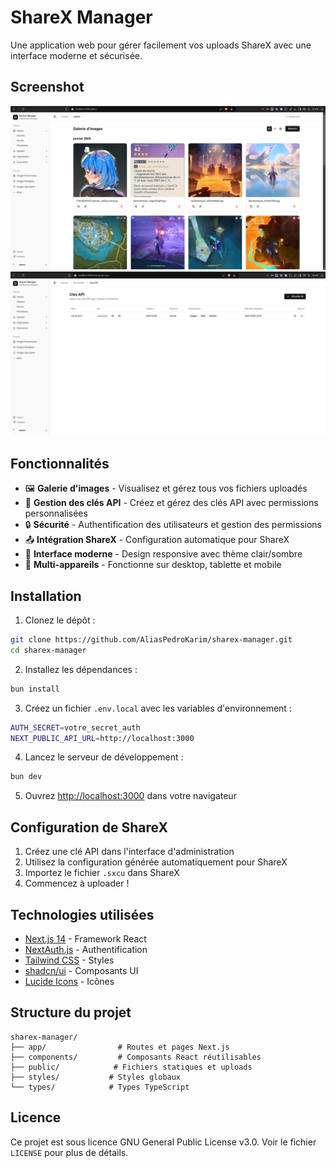 # ShareX Manager

Une application web pour gérer facilement vos uploads ShareX avec une interface moderne et sécurisée.

## Screenshot

![Screenshot](./assets/brave_FlSkkG1Mow.jpg)
![Screenshot 2](./assets/brave_sBMTYLoYPj.png)

## Fonctionnalités

- 🖼️ **Galerie d'images** - Visualisez et gérez tous vos fichiers uploadés
- 🔑 **Gestion des clés API** - Créez et gérez des clés API avec permissions personnalisées
- 🔒 **Sécurité** - Authentification des utilisateurs et gestion des permissions
- 📤 **Intégration ShareX** - Configuration automatique pour ShareX
- 🎨 **Interface moderne** - Design responsive avec thème clair/sombre
- 📱 **Multi-appareils** - Fonctionne sur desktop, tablette et mobile

## Installation

1. Clonez le dépôt :
```bash
git clone https://github.com/AliasPedroKarim/sharex-manager.git
cd sharex-manager
```

2. Installez les dépendances :
```bash
bun install
```

3. Créez un fichier `.env.local` avec les variables d'environnement :
```bash
AUTH_SECRET=votre_secret_auth
NEXT_PUBLIC_API_URL=http://localhost:3000
```

4. Lancez le serveur de développement :
```bash
bun dev
```

5. Ouvrez [http://localhost:3000](http://localhost:3000) dans votre navigateur

## Configuration de ShareX

1. Créez une clé API dans l'interface d'administration
2. Utilisez la configuration générée automatiquement pour ShareX
3. Importez le fichier `.sxcu` dans ShareX
4. Commencez à uploader !

## Technologies utilisées

- [Next.js 14](https://nextjs.org/) - Framework React
- [NextAuth.js](https://next-auth.js.org/) - Authentification
- [Tailwind CSS](https://tailwindcss.com/) - Styles
- [shadcn/ui](https://ui.shadcn.com/) - Composants UI
- [Lucide Icons](https://lucide.dev/) - Icônes

## Structure du projet

```
sharex-manager/
├── app/                # Routes et pages Next.js
├── components/         # Composants React réutilisables
├── public/            # Fichiers statiques et uploads
├── styles/           # Styles globaux
└── types/            # Types TypeScript
```

## Licence

Ce projet est sous licence GNU General Public License v3.0. Voir le fichier `LICENSE` pour plus de détails.